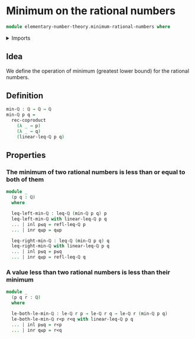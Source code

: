 # Minimum on the rational numbers

```agda
module elementary-number-theory.minimum-rational-numbers where
```

<details><summary>Imports</summary>

```agda
open import elementary-number-theory.rational-numbers
open import elementary-number-theory.inequality-rational-numbers
open import elementary-number-theory.strict-inequality-rational-numbers

open import foundation.coproduct-types
open import foundation.function-types
```

</details>

## Idea

We define the operation of minimum (greatest lower bound) for the rational
numbers.

## Definition

```agda
min-ℚ : ℚ → ℚ → ℚ
min-ℚ p q =
  rec-coproduct
    (λ _ → p)
    (λ _ → q)
    (linear-leq-ℚ p q)
```

## Properties

### The minimum of two rational numbers is less than or equal to both of them

```agda
module _
  (p q : ℚ)
  where

  leq-left-min-ℚ : leq-ℚ (min-ℚ p q) p
  leq-left-min-ℚ with linear-leq-ℚ p q
  ... | inl p≤q = refl-leq-ℚ p
  ... | inr q≤p = q≤p

  leq-right-min-ℚ : leq-ℚ (min-ℚ p q) q
  leq-right-min-ℚ with linear-leq-ℚ p q
  ... | inl p≤q = p≤q
  ... | inr q≤p = refl-leq-ℚ q
```

### A value less than two rational numbers is less than their minimum

```agda
module _
  (p q r : ℚ)
  where

  le-both-le-min-ℚ : le-ℚ r p → le-ℚ r q → le-ℚ r (min-ℚ p q)
  le-both-le-min-ℚ r<p r<q with linear-leq-ℚ p q
  ... | inl p≤q = r<p
  ... | inr q≤p = r<q
```

